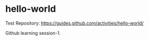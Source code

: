 # hello-world
Test Repository: https://guides.github.com/activities/hello-world/

Github learning session-1.
